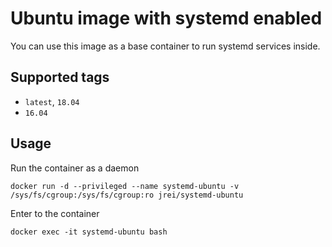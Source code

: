 # Ubuntu image with systemd enabled

You can use this image as a base container to run systemd services inside.

## Supported tags
 - `latest`, `18.04`
 - `16.04`

## Usage

Run the container as a daemon

`docker run -d --privileged --name systemd-ubuntu -v /sys/fs/cgroup:/sys/fs/cgroup:ro jrei/systemd-ubuntu`

Enter to the container

`docker exec -it systemd-ubuntu bash`
